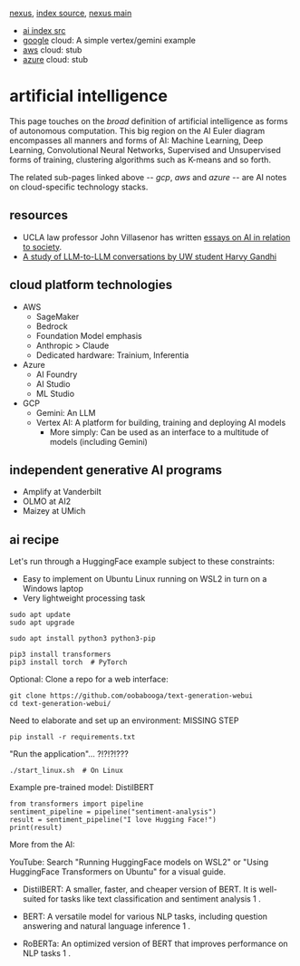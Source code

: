[nexus](https://robfatland.github.io/nexus), [index source](https://github.com/robfatland/nexus/blob/gh-pages/index.md), 
[nexus main](https://github.com/robfatland/nexus/tree/main)

- [ai index src](https://github.com/robfatland/nexus/blob/gh-pages/ai/index.md)
- [google](https://github.com/robfatland/nexus/blob/gh-pages/ai/gcp.md) cloud: A simple vertex/gemini example
- [aws](https://github.com/robfatland/nexus/blob/gh-pages/ai/aws.md) cloud: stub
- [azure](https://github.com/robfatland/nexus/blob/gh-pages/ai/azure.md) cloud: stub


# artificial intelligence


This page touches on the *broad* definition of artificial intelligence as forms of autonomous computation. 
This big region on the AI Euler diagram encompasses all manners and forms of AI: Machine Learning, Deep Learning, 
Convolutional Neural Networks, Supervised and Unsupervised forms of training, clustering algorithms such as 
K-means and so forth.


The related sub-pages linked above -- *gcp*, *aws* and *azure* -- are AI notes on cloud-specific technology stacks.


## resources


- UCLA law professor John Villasenor has written [essays on AI in relation to society](https://johnvillasenor.com/artificial-intelligence/).
- [A study of LLM-to-LLM conversations by UW student Harvy Gandhi](https://medium.com/@harvygandhi2/ai-to-ai-conversations-unraveling-the-future-of-intelligent-systems-6e360c629734)


## cloud platform technologies


- AWS
    - SageMaker
    - Bedrock
    - Foundation Model emphasis
    - Anthropic > Claude
    - Dedicated hardware: Trainium, Inferentia
- Azure
    - AI Foundry
    - AI Studio
    - ML Studio
- GCP
    - Gemini: An LLM
    - Vertex AI: A platform for building, training and deploying AI models
        - More simply: Can be used as an interface to a multitude of models (including Gemini)


## independent generative AI programs


- Amplify at Vanderbilt
- OLMO at AI2
- Maizey at UMich


## ai recipe


Let's run through a HuggingFace example subject to these constraints:

- Easy to implement on Ubuntu Linux running on WSL2 in turn on a Windows laptop
- Very lightweight processing task

```
sudo apt update
sudo apt upgrade
```

```
sudo apt install python3 python3-pip
```

```
pip3 install transformers
pip3 install torch  # PyTorch
```

Optional: Clone a repo for a web interface: 


```
git clone https://github.com/oobabooga/text-generation-webui
cd text-generation-webui/
```

Need to elaborate and set up an environment: MISSING STEP

```
pip install -r requirements.txt
```


"Run the application"... ?!?!?!???

```
./start_linux.sh  # On Linux
```

Example pre-trained model: DistilBERT


```
from transformers import pipeline
sentiment_pipeline = pipeline("sentiment-analysis")
result = sentiment_pipeline("I love Hugging Face!")
print(result)
```


More from the AI: 

YouTube: Search "Running HuggingFace models on WSL2" or "Using HuggingFace Transformers on Ubuntu" for a visual guide.


- DistilBERT: A smaller, faster, and cheaper version of BERT. It is well-suited for tasks like text classification and sentiment analysis 1 .

- BERT: A versatile model for various NLP tasks, including question answering and natural language inference 1 .

- RoBERTa: An optimized version of BERT that improves performance on NLP tasks 1 .
